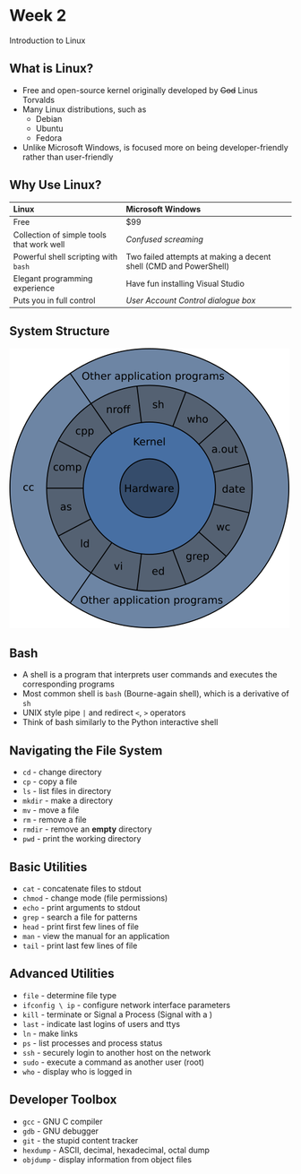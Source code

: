 # Week 2

Introduction to Linux

## What is Linux?

- Free and open-source kernel originally developed by ~~God~~ Linus Torvalds
- Many Linux distributions, such as
    - Debian
    - Ubuntu
    - Fedora
- Unlike Microsoft Windows, is focused more on being developer-friendly rather than user-friendly

## Why Use Linux?

| Linux                                     | Microsoft Windows                                                 |
| :---------------------------------------- | :---------------------------------------------------------------- |
| Free                                      | $99                                                               |
| Collection of simple tools that work well | *Confused screaming*                                              |
| Powerful shell scripting with `bash`      | Two failed attempts at making a decent shell (CMD and PowerShell) |
| Elegant programming experience            | Have fun installing Visual Studio                                 |
| Puts you in full control                  | *User Account Control dialogue box*                               |

## System Structure

![Architecture of UNIX Systems](img/unix.png)

## Bash

- A shell is a program that interprets user commands and executes the corresponding programs
- Most common shell is `bash` (Bourne-again shell), which is a derivative of `sh`
- UNIX style pipe `|` and redirect `<`, `>` operators
- Think of bash similarly to the Python interactive shell

## Navigating the File System

- `cd` - change directory
- `cp` - copy a file
- `ls` - list files in directory
- `mkdir` - make a directory
- `mv` - move a file
- `rm` - remove a file
- `rmdir` - remove an **empty** directory
- `pwd` - print the working directory

## Basic Utilities

- `cat` - concatenate files to stdout
- `chmod` - change mode (file permissions)
- `echo` - print arguments to stdout
- `grep` - search a file for patterns
- `head` - print first few lines of file
- `man` - view the manual for an application
- `tail` - print last few lines of file

## Advanced Utilities

- `file` - determine file type
- `ifconfig \ ip` - configure network interface parameters
- `kill` - terminate or Signal a Process (Signal with a )
- `last` - indicate last logins of users and ttys
- `ln` - make links
- `ps` - list processes and process status
- `ssh` - securely login to another host on the network
- `sudo` - execute a command as another user (root)
- `who` - display who is logged in

## Developer Toolbox

- `gcc` - GNU C compiler
- `gdb` - GNU debugger
- `git` - the stupid content tracker
- `hexdump` - ASCII, decimal, hexadecimal, octal dump
- `objdump` - display information from object files
